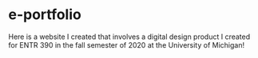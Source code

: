 # e-portfolio
Here is a website I created that involves a digital design product I created for ENTR 390 in the fall semester of 2020 at the University of Michigan!
